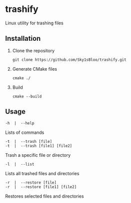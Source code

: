 # trashify
Linux utility for trashing files

## Installation
1. Clone the repository
   ```
   git clone https://github.com/Sky1sBloo/trashify.git
   ```
2. Generate CMake files
   ```
   cmake ./
   ```
3. Build
   ```
   cmake --build
   ```
## Usage
```
-h  |  --help
```
Lists of commands
```
-t  |  --trash [file]
-t  |  --trash [file1] [file2]
```
Trash a specific file or directory
```
-l  |  --list
```
Lists all trashed files and directories
```
-r  |  --restore [file]
-r  |  --restore [file1] [file2]
```
Restores selected files and directories

